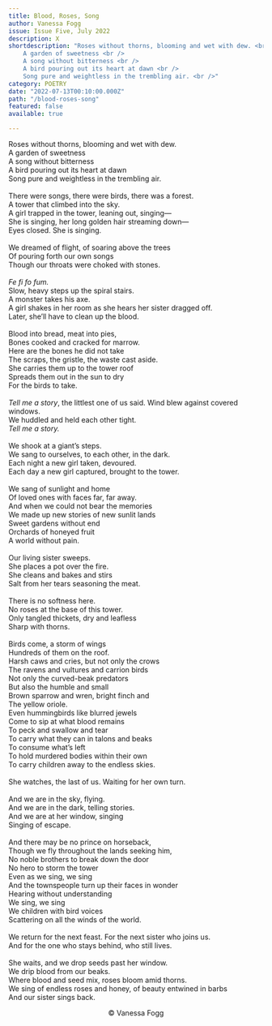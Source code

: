 ```yaml
---
title: Blood, Roses, Song
author: Vanessa Fogg
issue: Issue Five, July 2022
description: X
shortdescription: "Roses without thorns, blooming and wet with dew. <br />
    A garden of sweetness <br />
    A song without bitterness <br />
    A bird pouring out its heart at dawn <br />
    Song pure and weightless in the trembling air. <br />"
category: POETRY
date: "2022-07-13T00:10:00.000Z"
path: "/blood-roses-song"
featured: false
available: true

---
```


Roses without thorns, blooming and wet with dew. <br />
A garden of sweetness <br />
A song without bitterness <br />
A bird pouring out its heart at dawn <br />
Song pure and weightless in the trembling air. <br />
<br />
There were songs, there were birds, there was a forest. <br />
A tower that climbed into the sky. <br />
A girl trapped in the tower, leaning out, singing— <br />
She is singing, her long golden hair streaming down— <br />
Eyes closed. She is singing. <br />
<br />
We dreamed of flight, of soaring above the trees <br />
Of pouring forth our own songs <br />
Though our throats were choked with stones. <br />
<br />
<em>Fe fi fo fum.</em> <br />
Slow, heavy steps up the spiral stairs. <br />
A monster takes his axe. <br />
A girl shakes in her room as she hears her sister dragged off. <br />
Later, she’ll have to clean up the blood. <br />
<br />
Blood into bread, meat into pies, <br />
Bones cooked and cracked for marrow. <br />
Here are the bones he did not take <br />
The scraps, the gristle, the waste cast aside. <br />
She carries them up to the tower roof <br />
Spreads them out in the sun to dry <br />
For the birds to take. <br />
<br />
<em>Tell me a story</em>, the littlest one of us said. Wind blew against covered windows. <br />
We huddled and held each other tight. <br />
<em>Tell me a story.</em> <br />
<br />
We shook at a giant’s steps. <br />
We sang to ourselves, to each other, in the dark. <br />
Each night a new girl taken, devoured. <br />
Each day a new girl captured, brought to the tower. <br />
<br />
We sang of sunlight and home <br />
Of loved ones with faces far, far away. <br />
And when we could not bear the memories <br />
We made up new stories of new sunlit lands <br />
Sweet gardens without end <br />
Orchards of honeyed fruit <br />
A world without pain. <br />
<br />
Our living sister sweeps. <br />
She places a pot over the fire. <br />
She cleans and bakes and stirs <br />
Salt from her tears seasoning the meat. <br />
<br />
There is no softness here. <br />
No roses at the base of this tower. <br />
Only tangled thickets, dry and leafless <br />
Sharp with thorns. <br />
<br />
Birds come, a storm of wings <br />
Hundreds of them on the roof. <br />
Harsh caws and cries, but not only the crows <br />
The ravens and vultures and carrion birds <br />
Not only the curved-beak predators <br />
But also the humble and small <br />
Brown sparrow and wren, bright finch and <br />
The yellow oriole. <br />
Even hummingbirds like blurred jewels <br />
Come to sip at what blood remains <br />
To peck and swallow and tear <br />
To carry what they can in talons and beaks <br />
To consume what’s left <br />
To hold murdered bodies within their own <br />
To carry children away to the endless skies. <br />
<br />
She watches, the last of us. Waiting for her own turn. <br />
<br />
And we are in the sky, flying. <br />
And we are in the dark, telling stories. <br />
And we are at her window, singing <br />
Singing of escape. <br />
<br />
And there may be no prince on horseback, <br />
Though we fly throughout the lands seeking him, <br />
No noble brothers to break down the door <br />
No hero to storm the tower <br />
Even as we sing, we sing <br />
And the townspeople turn up their faces in wonder <br />
Hearing without understanding <br />
We sing, we sing <br />
We children with bird voices <br />
Scattering on all the winds of the world. <br />
<br />
We return for the next feast. For the next sister who joins us. <br />
And for the one who stays behind, who still lives. <br />
<br />
She waits, and we drop seeds past her window. <br />
We drip blood from our beaks. <br />
Where blood and seed mix, roses bloom amid thorns. <br />
We sing of endless roses and honey, of beauty entwined in barbs <br />
And our sister sings back. <br />


<p style="text-align: center;">© Vanessa Fogg</p>